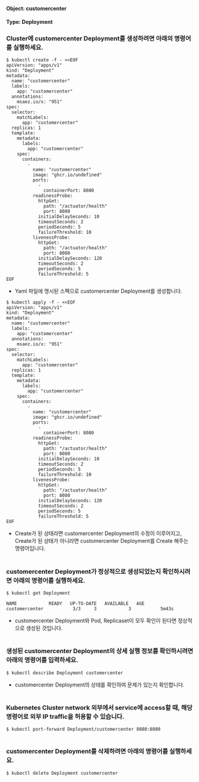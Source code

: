 
#### Object: customercenter
#### Type: Deployment

### Cluster에 customercenter Deployment를 생성하려면 아래의 명령어를 실행하세요.

```
$ kubectl create -f - <<EOF 
apiVersion: "apps/v1"
kind: "Deployment"
metadata: 
  name: "customercenter"
  labels: 
    app: "customercenter"
  annotations: 
    msaez.io/x: "951"
spec: 
  selector: 
    matchLabels: 
      app: "customercenter"
  replicas: 1
  template: 
    metadata: 
      labels: 
        app: "customercenter"
    spec: 
      containers: 
        - 
          name: "customercenter"
          image: "ghcr.io/undefined"
          ports: 
            - 
              containerPort: 8080
          readinessProbe: 
            httpGet: 
              path: "/actuator/health"
              port: 8080
            initialDelaySeconds: 10
            timeoutSeconds: 2
            periodSeconds: 5
            failureThreshold: 10
          livenessProbe: 
            httpGet: 
              path: "/actuator/health"
              port: 8080
            initialDelaySeconds: 120
            timeoutSeconds: 2
            periodSeconds: 5
            failureThreshold: 5
EOF
```
- Yaml 파일에 명시된 스펙으로 customercenter Deployment를 생성합니다.

```
$ kubectl apply -f - <<EOF 
apiVersion: "apps/v1"
kind: "Deployment"
metadata: 
  name: "customercenter"
  labels: 
    app: "customercenter"
  annotations: 
    msaez.io/x: "951"
spec: 
  selector: 
    matchLabels: 
      app: "customercenter"
  replicas: 1
  template: 
    metadata: 
      labels: 
        app: "customercenter"
    spec: 
      containers: 
        - 
          name: "customercenter"
          image: "ghcr.io/undefined"
          ports: 
            - 
              containerPort: 8080
          readinessProbe: 
            httpGet: 
              path: "/actuator/health"
              port: 8080
            initialDelaySeconds: 10
            timeoutSeconds: 2
            periodSeconds: 5
            failureThreshold: 10
          livenessProbe: 
            httpGet: 
              path: "/actuator/health"
              port: 8080
            initialDelaySeconds: 120
            timeoutSeconds: 2
            periodSeconds: 5
            failureThreshold: 5
EOF
```
- Create가 된 상태라면 customercenter Deployment의 수정이 이루어지고, Create가 된 상태가 아니라면 customercenter Deployment를 Create 해주는 명령어입니다.  
#

### customercenter Deployment가 정상적으로 생성되었는지 확인하시려면 아래의 명령어를 실행하세요.

```
$ kubectl get Deployment

NAME            READY   UP-TO-DATE   AVAILABLE   AGE
customercenter           3/3     3            3           5m43s

```
- customercenter Deployment와 Pod, Replicaset이 모두 확인이 된다면 정상적으로 생성된 것입니다.
#

### 생성된 customercenter Deployment의 상세 실행 정보를 확인하시려면 아래의 명령어를 입력하세요.

```
$ kubectl describe Deployment customercenter
```
- customercenter Deployment의 상태를 확인하여 문제가 있는지 확인합니다. 
#

### Kubernetes Cluster network 외부에서 service에 access할 때, 해당 명령어로 외부 IP traffic을 허용할 수 있습니다.

```
$ kubectl port-forward Deployment/customercenter 8080:8080
```
#

### customercenter Deployment를 삭제하려면 아래의 명령어를 실행하세요.

```
$ kubectl delete Deployment customercenter
```
#

